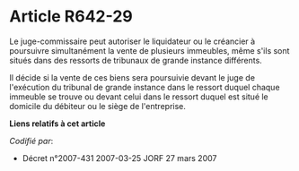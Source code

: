 # Article R642-29

Le juge-commissaire peut autoriser le liquidateur ou le créancier à poursuivre simultanément la vente de plusieurs immeubles,
même s'ils sont situés dans des ressorts de tribunaux de grande instance différents.

Il décide si la vente de ces biens sera poursuivie devant le juge de l'exécution du tribunal de grande instance dans le
ressort duquel chaque immeuble se trouve ou devant celui dans le ressort duquel est situé le domicile du débiteur ou le siège
de l'entreprise.

**Liens relatifs à cet article**

_Codifié par_:

  - Décret n°2007-431 2007-03-25 JORF 27 mars 2007
